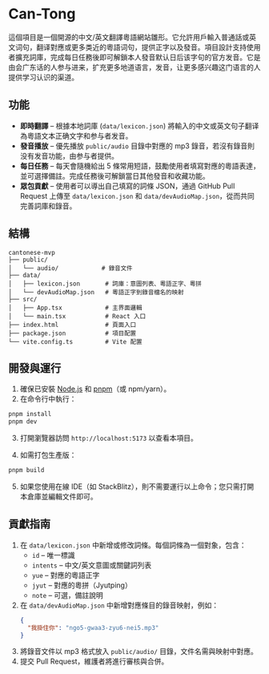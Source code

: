 # Can-Tong

這個項目是一個開源的中文/英文翻譯粵語網站雛形。它允許用戶輸入普通話或英文词句，翻译對應或更多类近的粵語词句，提供正字以及發音。項目設計支持使用者擴充詞庫，完成每日任務後即可解鎖本人發音默认日后该字句的官方发音。它是由会广东话的人参与进来，扩充更多地道语言，发音，让更多感兴趣这门语言的人提供学习认识的渠道。

## 功能

* **即時翻譯** – 根據本地詞庫 (`data/lexicon.json`) 將輸入的中文或英文句子翻译為粵語文本正确文字和参与者发音。
* **發音播放** – 優先播放 `public/audio` 目錄中對應的 mp3 錄音，若沒有錄音則没有发音功能，由参与者提供。
* **每日任務** – 每天會隨機給出 5 條常用短語，鼓勵使用者填寫對應的粵語表達，並可選擇備註。完成任務後可解鎖當日其他發音和收藏功能。
* **眾包貢獻** – 使用者可以導出自己填寫的詞條 JSON，通過 GitHub Pull Request 上傳至 `data/lexicon.json` 和 `data/devAudioMap.json`，從而共同完善詞庫和錄音。

## 結構

```
cantonese-mvp
├── public/
│   └── audio/            # 錄音文件
├── data/
│   ├── lexicon.json       # 詞庫：意圖列表、粵語正字、粵拼
│   └── devAudioMap.json   # 粵語正字到錄音檔名的映射
├── src/
│   ├── App.tsx            # 主界面邏輯
│   └── main.tsx           # React 入口
├── index.html             # 頁面入口
├── package.json           # 項目配置
└── vite.config.ts         # Vite 配置
```

## 開發與運行

1. 確保已安裝 [Node.js](https://nodejs.org/) 和 [pnpm](https://pnpm.io/)（或 npm/yarn）。
2. 在命令行中執行：

```bash
pnpm install
pnpm dev
```

3. 打開瀏覽器訪問 `http://localhost:5173` 以查看本項目。

4. 如需打包生產版：

```bash
pnpm build
```

5. 如果您使用在線 IDE（如 StackBlitz），則不需要運行以上命令；您只需打開本倉庫並編輯文件即可。

## 貢獻指南

1. 在 `data/lexicon.json` 中新增或修改詞條。每個詞條為一個對象，包含：
   * `id` – 唯一標識
   * `intents` – 中文/英文意圖或關鍵詞列表
   * `yue` – 對應的粵語正字
   * `jyut` – 對應的粵拼（Jyutping）
   * `note` – 可選，備註說明
2. 在 `data/devAudioMap.json` 中新增對應條目的錄音映射，例如：
   ```json
   {
     "我掛住你": "ngo5-gwaa3-zyu6-nei5.mp3"
   }
   ```
3. 將錄音文件以 mp3 格式放入 `public/audio/` 目錄，文件名需與映射中對應。
4. 提交 Pull Request，維護者將進行審核與合併。
